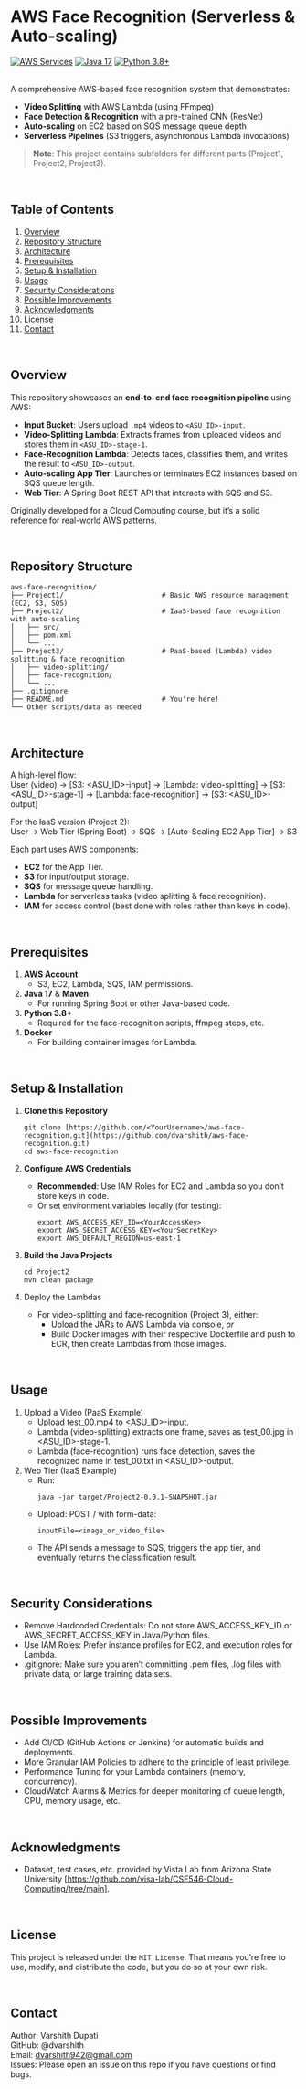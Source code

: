 # AWS Face Recognition (Serverless & Auto-scaling)

[![AWS Services](https://img.shields.io/badge/AWS-EC2%2C%20S3%2C%20Lambda%2C%20SQS-orange)](https://aws.amazon.com/)
[![Java 17](https://img.shields.io/badge/Java-17-blue.svg)](https://www.java.com/)
[![Python 3.8+](https://img.shields.io/badge/Python-3.8+-blue.svg)](https://www.python.org/)

 </br>
A comprehensive AWS-based face recognition system that demonstrates:

- **Video Splitting** with AWS Lambda (using FFmpeg)
- **Face Detection & Recognition** with a pre-trained CNN (ResNet)  
- **Auto-scaling** on EC2 based on SQS message queue depth
- **Serverless Pipelines** (S3 triggers, asynchronous Lambda invocations)


> **Note**: This project contains subfolders for different parts (Project1, Project2, Project3).



 </br>
 
## Table of Contents

1. [Overview](#overview)  
2. [Repository Structure](#repository-structure)  
3. [Architecture](#architecture)  
4. [Prerequisites](#prerequisites)  
5. [Setup & Installation](#setup--installation)  
6. [Usage](#usage)  
7. [Security Considerations](#security-considerations)  
8. [Possible Improvements](#possible-improvements)  
9. [Acknowledgments](#acknowledgments)  
10. [License](#license)  
11. [Contact](#contact)



 </br>
 
## Overview

This repository showcases an **end-to-end face recognition pipeline** using AWS:
- **Input Bucket**: Users upload `.mp4` videos to `<ASU_ID>-input`.
- **Video-Splitting Lambda**: Extracts frames from uploaded videos and stores them in `<ASU_ID>-stage-1`.
- **Face-Recognition Lambda**: Detects faces, classifies them, and writes the result to `<ASU_ID>-output`.
- **Auto-scaling App Tier**: Launches or terminates EC2 instances based on SQS queue length.
- **Web Tier**: A Spring Boot REST API that interacts with SQS and S3.

Originally developed for a Cloud Computing course, but it’s a solid reference for real-world AWS patterns.




 </br>
 
## Repository Structure
```
aws-face-recognition/
├── Project1/                        # Basic AWS resource management (EC2, S3, SQS)
├── Project2/                        # IaaS-based face recognition with auto-scaling
│   ├── src/
│   ├── pom.xml
│   └── ...
├── Project3/                        # PaaS-based (Lambda) video splitting & face recognition
│   ├── video-splitting/
│   ├── face-recognition/
│   └── ...
├── .gitignore
├── README.md                        # You're here!
└── Other scripts/data as needed
```


 </br>
 
## Architecture

A high-level flow: </br>
User (video) -> [S3: <ASU_ID>-input] -> [Lambda: video-splitting] -> [S3: <ASU_ID>-stage-1] -> [Lambda: face-recognition] -> [S3: <ASU_ID>-output]

For the IaaS version (Project 2): </br>
User -> Web Tier (Spring Boot) -> SQS -> [Auto-Scaling EC2 App Tier] -> S3

Each part uses AWS components:
- **EC2** for the App Tier.
- **S3** for input/output storage.
- **SQS** for message queue handling.
- **Lambda** for serverless tasks (video splitting & face recognition).
- **IAM** for access control (best done with roles rather than keys in code).




 </br>
 
## Prerequisites

1. **AWS Account**  
   - S3, EC2, Lambda, SQS, IAM permissions.
2. **Java 17** & **Maven**  
   - For running Spring Boot or other Java-based code.
3. **Python 3.8+**  
   - Required for the face-recognition scripts, ffmpeg steps, etc.
4. **Docker**  
   - For building container images for Lambda.




 </br>
 
## Setup & Installation

1. **Clone this Repository**
   ```
   git clone [https://github.com/<YourUsername>/aws-face-recognition.git](https://github.com/dvarshith/aws-face-recognition.git)
   cd aws-face-recognition
   ```

2. **Configure AWS Credentials**
   - **Recommended**: Use IAM Roles for EC2 and Lambda so you don’t store keys in code.
   - Or set environment variables locally (for testing):
     ```
     export AWS_ACCESS_KEY_ID=<YourAccessKey>
     export AWS_SECRET_ACCESS_KEY=<YourSecretKey>
     export AWS_DEFAULT_REGION=us-east-1
     ```

3. **Build the Java Projects**
   ```
   cd Project2
   mvn clean package
   ```

4. Deploy the Lambdas
   - For video-splitting and face-recognition (Project 3), either:
     - Upload the JARs to AWS Lambda via console, _or_
     - Build Docker images with their respective Dockerfile and push to ECR, then create Lambdas from those images.




 </br>
 
## Usage
1. Upload a Video (PaaS Example)
   - Upload test_00.mp4 to <ASU_ID>-input.
   - Lambda (video-splitting) extracts one frame, saves as test_00.jpg in <ASU_ID>-stage-1.
   - Lambda (face-recognition) runs face detection, saves the recognized name in test_00.txt in <ASU_ID>-output.
2. Web Tier (IaaS Example)
   - Run:
      ```
      java -jar target/Project2-0.0.1-SNAPSHOT.jar
      ```
   - Upload: POST / with form-data:
      ```
      inputFile=<image_or_video_file>
      ```
   - The API sends a message to SQS, triggers the app tier, and eventually returns the classification result.



 </br>

## Security Considerations
- Remove Hardcoded Credentials: Do not store AWS_ACCESS_KEY_ID or AWS_SECRET_ACCESS_KEY in Java/Python files.
- Use IAM Roles: Prefer instance profiles for EC2, and execution roles for Lambda.
- .gitignore: Make sure you aren’t committing .pem files, .log files with private data, or large training data sets.



 </br>

## Possible Improvements
- Add CI/CD (GitHub Actions or Jenkins) for automatic builds and deployments.
- More Granular IAM Policies to adhere to the principle of least privilege.
- Performance Tuning for your Lambda containers (memory, concurrency).
- CloudWatch Alarms & Metrics for deeper monitoring of queue length, CPU, memory usage, etc.



 </br>

## Acknowledgments
- Dataset, test cases, etc. provided by Vista Lab from Arizona State University [https://github.com/visa-lab/CSE546-Cloud-Computing/tree/main].



 </br>

## License
This project is released under the `MIT License`. That means you’re free to use, modify, and distribute the code, but you do so at your own risk.



 </br>

## Contact
Author: Varshith Dupati </br>
GitHub: @dvarshith </br>
Email: dvarshith942@gmail.com </br>
Issues: Please open an issue on this repo if you have questions or find bugs. </br>
